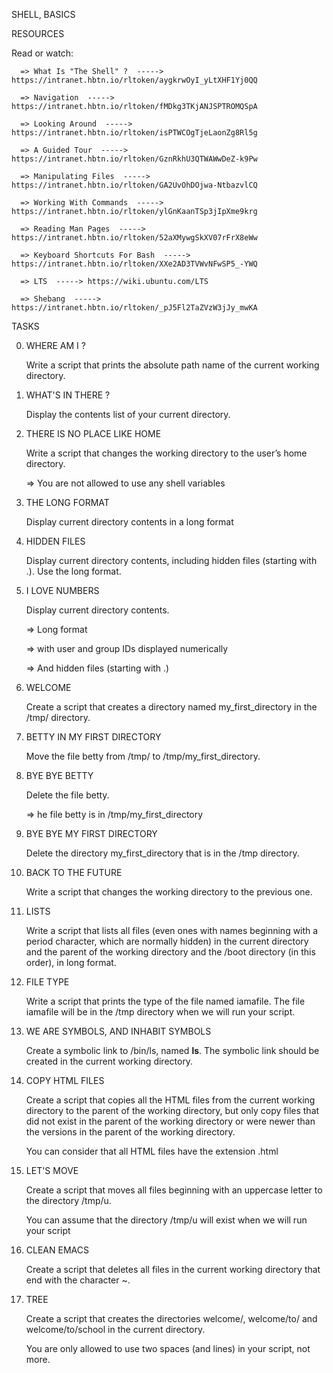 SHELL, BASICS


RESOURCES

   Read or watch:

      => What Is "The Shell" ?  -----> https://intranet.hbtn.io/rltoken/aygkrwOyI_yLtXHF1Yj0QQ

      => Navigation  -----> https://intranet.hbtn.io/rltoken/fMDkg3TKjANJSPTROMQSpA

      => Looking Around  -----> https://intranet.hbtn.io/rltoken/isPTWCOgTjeLaonZg8Rl5g

      => A Guided Tour  -----> https://intranet.hbtn.io/rltoken/GznRkhU3QTWAWwDeZ-k9Pw

      => Manipulating Files  -----> https://intranet.hbtn.io/rltoken/GA2UvOhDOjwa-NtbazvlCQ

      => Working With Commands  -----> https://intranet.hbtn.io/rltoken/ylGnKaanTSp3jIpXme9krg

      => Reading Man Pages  -----> https://intranet.hbtn.io/rltoken/52aXMywgSkXV07rFrX8eWw

      => Keyboard Shortcuts For Bash  -----> https://intranet.hbtn.io/rltoken/XXe2AD3TVWvNFwSP5_-YWQ

      => LTS  -----> https://wiki.ubuntu.com/LTS

      => Shebang  -----> https://intranet.hbtn.io/rltoken/_pJ5Fl2TaZVzW3jJy_mwKA



TASKS

0. WHERE AM I ?

   Write a script that prints the absolute path name of the current working directory.


1. WHAT'S IN THERE ?

   Display the contents list of your current directory.


2. THERE IS NO PLACE LIKE HOME

   Write a script that changes the working directory to the user’s home directory.

      => You are not allowed to use any shell variables


3. THE LONG FORMAT

   Display current directory contents in a long format


4. HIDDEN FILES

   Display current directory contents, including hidden files (starting with .). Use the long format.


5. I LOVE NUMBERS

   Display current directory contents.

      => Long format

      => with user and group IDs displayed numerically

      => And hidden files (starting with .)


6. WELCOME

   Create a script that creates a directory named my_first_directory in the /tmp/ directory.


7. BETTY IN MY FIRST DIRECTORY

   Move the file betty from /tmp/ to /tmp/my_first_directory.


8. BYE BYE BETTY

   Delete the file betty.

      => he file betty is in /tmp/my_first_directory


9. BYE BYE MY FIRST DIRECTORY

   Delete the directory my_first_directory that is in the /tmp directory.


10. BACK TO THE FUTURE

    Write a script that changes the working directory to the previous one.


11. LISTS

    Write a script that lists all files (even ones with names beginning with a period character, which are normally hidden) in the current directory and the parent of the working directory and the /boot directory (in this order), in long format.


12. FILE TYPE

    Write a script that prints the type of the file named iamafile. The file iamafile will be in the /tmp directory when we will run your script.


13. WE ARE SYMBOLS, AND INHABIT SYMBOLS

    Create a symbolic link to /bin/ls, named __ls__. The symbolic link should be created in the current working directory.


14. COPY HTML FILES

    Create a script that copies all the HTML files from the current working directory to the parent of the working directory, but only copy files that did not exist in the parent of the working directory or were newer than the versions in the parent of the working directory.

    You can consider that all HTML files have the extension .html


15. LET'S MOVE

    Create a script that moves all files beginning with an uppercase letter to the directory /tmp/u.

    You can assume that the directory /tmp/u will exist when we will run your script


16. CLEAN EMACS

    Create a script that deletes all files in the current working directory that end with the character ~.


17. TREE

    Create a script that creates the directories welcome/, welcome/to/ and welcome/to/school in the current directory.

    You are only allowed to use two spaces (and lines) in your script, not more.

